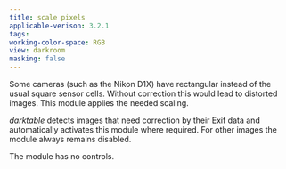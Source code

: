 ```yaml
---
title: scale pixels
applicable-verison: 3.2.1
tags: 
working-color-space: RGB 
view: darkroom
masking: false
---
```


Some cameras (such as the Nikon D1X) have rectangular instead of the usual square sensor cells. Without correction this would lead to distorted images. This module applies the needed scaling.

_darktable_ detects images that need correction by their Exif data and automatically activates this module where required. For other images the module always remains disabled. 

The module has no controls.